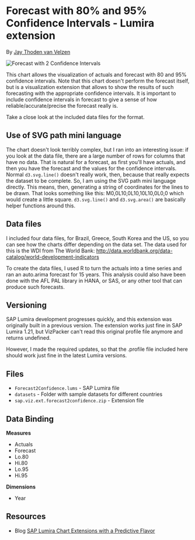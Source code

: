 Forecast with 80% and 95% Confidence Intervals - Lumira extension
=================================================================
By [Jay Thoden van Velzen](http://scn.sap.com/people/jay.thodenvanvelzen)

![Forecast with 2 Confidence Intervals](https://github.com/SAP/lumira-extension-viz/blob/master/Forecast_2_Confidence_Intervals/Forecast2Confidence.PNG)

This chart allows the visualization of actuals and forecast with 80 and 95% confidence intervals. Note that this chart 
doesn't perform the forecast itself, but is a visualization extension that allows to show the results of such forecasting 
with the appropriate confidence intervals. It is important to include confidence intervals in forecast to give a sense of 
how reliable/accurate/precise the forecast really is.

Take a close look at the included data files for the format.

Use of SVG path mini language
-----------------------------
The chart doesn't look terribly complex, but I ran into an interesting issue: if you look at the data file, there are a large 
number of rows for columns that have no data. That is natural for a forecast, as first you'll have actuals, and then you have 
the forecast and the values for the confidence intervals. Normal `d3.svg.line()` doesn't really work, then, because that really 
expects the dataset to be complete. So, I am using the SVG path mini language directly. This means, then, generating a string of 
coordinates for the lines to be drawn. That looks something like this: M0,0L10,0L10,10L10,0L0,0 which would create a little 
square. `d3.svg.line()` and `d3.svg.area()` are basically helper functions around this.

Data files
----------
I included four data files, for Brazil, Greece, South Korea and the US, so you can see how the charts differ depending on the 
data set. The data used for this is the WDI from The World Bank: http://data.worldbank.org/data-catalog/world-development-indicators  

To create the data files, I used R to turn the actuals into a time series and ran an auto.arima forecast for 15 years. This analysis could also have been done with the AFL PAL library in HANA, or SAS, or any other tool that can produce such forecasts.

Versioning
-------------------------
SAP Lumira development progresses quickly, and this extension was originally built in a previous version. The extension works just fine in SAP Lumira 1.21, but VizPacker can't read this original profile file anymore and returns undefined. 

However, I made the required updates, so that the .profile file included here should work just fine in the latest Lumira versions. 

Files
-------
* `Forecast2Confidence.lums` - SAP Lumira file
* `datasets` - Folder with sample datasets for different countries
* `sap.viz.ext.forecast2confidence.zip` - Extension file

Data Binding
-------------------------------------------
<strong>Measures</strong>
* Actuals
* Forecast
* Lo.80
* Hi.80
* Lo.95
* Hi.95
 
<strong>Dimensions</strong>
* Year

Resources
---------
* Blog [SAP Lumira Chart Extensions with a Predictive Flavor](http://scn.sap.com/community/lumira/blog/2015/01/27/sap-lumira-chart-extensions-with-a-predictive-flavor)
